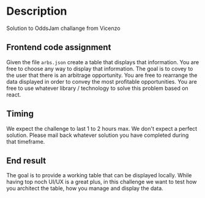 # Description
Solution to OddsJam challange from Vicenzo

## Frontend code assignment  
Given the file `arbs.json` create a table that displays that information. You are free to choose any way to display that information. The goal is to covey to the user that there is an arbitrage opportunity. You are free to rearrange the data displayed in order to convey the most profitable opportunities. You are free to use whatever library / technology to solve this problem based on react.  

## Timing  
We expect the challenge to last 1 to 2 hours max. We don't expect a perfect solution. Please mail back whatever solution you have completed during that timeframe.  

## End result  
The goal is to provide a working table that can be displayed locally. While having top noch UI/UX is a great plus, in this challenge we want to test how you architect the table, how you manage and display the data.
